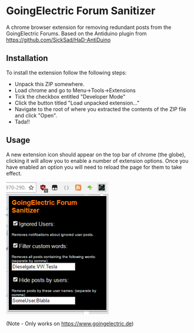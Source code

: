 GoingElectric Forum Sanitizer
=====================

A chrome browser extension for removing redundant posts from the GoingElectric Forums.
Based on the Antiduino plugin from https://github.com/SickSad/HaD-AntiDuino

Installation
------------

To install the extension follow the following steps:

* Unpack this ZIP somewhere.
* Load chrome and go to Menu->Tools->Extensions
* Tick the checkbox entitled "Developer Mode"
* Click the button titled "Load unpacked extension..."
* Navigate to the root of where you extracted the contents of the ZIP file and click "Open".
* Tada!!

Usage
-----
A new extension icon should appear on the top bar of chrome (the globe), clicking it will allow you to enable a number of extension options. Once you have enabled an option you will need to reload the page for them to take effect.

![Screenshot](forumsanitizer.png)

(Note - Only works on https://www.goingelectric.de)
